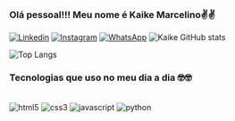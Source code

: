 ### Olá pessoal!!! Meu nome é Kaike Marcelino✌️✌️

[![Linkedin](https://img.shields.io/badge/LinkedIn-0077B5?style=for-the-badge&logo=linkedin&logoColor=white)](https://www.linkedin.com/in/kaike-santos-0a904a223/) 
[![Instagram](https://img.shields.io/badge/Instagram-E4405F?style=for-the-badge&logo=instagram&logoColor=white)](https://www.instagram.com/szkaike/?theme=dark)
[![WhatsApp](https://img.shields.io/badge/WhatsApp-25D366?style=for-the-badge&logo=whatsapp&logoColor=white)](https://api.whatsapp.com/send?phone=+5411950537306&text=Ola+Kaike%21)
![Kaike GitHub stats](https://github-readme-stats.vercel.app/api?username=kaikemitadas&show_icons=true&theme=radical)

![Top Langs](https://github-readme-stats.vercel.app/api/top-langs/?username=kaikemitadas&hide_progress=true)


### Tecnologias que uso no meu dia a dia 🤓🤓
<div style="display: inline_block"><br>
  <img align="center" alt="html5" src="https://img.shields.io/badge/HTML5-E34F26?style=for-the-badge&logo=html5&logoColor=white">
  <img align="center" alt="css3" src="https://img.shields.io/badge/CSS3-1572B6?style=for-the-badge&logo=css3&logoColor=white">
  <img align="center" alt="javascript" src="https://img.shields.io/badge/JavaScript-F7DF1E?style=for-the-badge&logo=javascript&logoColor=black">
  <img align="center" alt="python" src="https://img.shields.io/badge/Python-14354C?style=for-the-badge&logo=python&logoColor=white">
</div>

